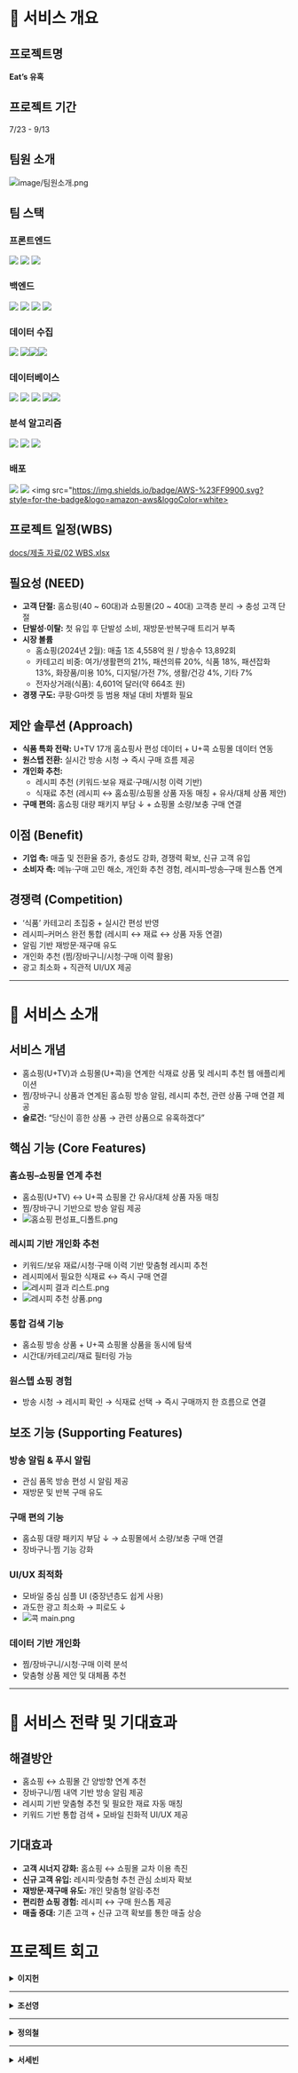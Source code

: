 # 📌 서비스 개요
## 프로젝트명
**Eat’s 유혹**

## 프로젝트 기간
7/23 - 9/13

## 팀원 소개
![image/팀원소개.png](image/팀원소개.png)

## 팀 스택
### 프론트엔드
<img src="https://img.shields.io/badge/react-61DAFB?style=for-the-badge&logo=react&logoColor=white"> <img src="https://img.shields.io/badge/html5-E34F26?style=for-the-badge&logo=html5&logoColor=white"> <img src="https://img.shields.io/badge/css-663399?style=for-the-badge&logo=css&logoColor=white">

### 백엔드
<img src="https://img.shields.io/badge/python-3776AB?style=for-the-badge&logo=python&logoColor=white"> <img src="https://img.shields.io/badge/fastapi-009688?style=for-the-badge&logo=fastapi&logoColor=white"> <img src="https://img.shields.io/badge/redis-DC382D?style=for-the-badge&logo=redis&logoColor=white"> <img src="https://img.shields.io/badge/sqlalchemy-D71F00?style=for-the-badge&logo=redis&logoColor=white"> 

### 데이터 수집
<img src="https://img.shields.io/badge/Apache%20Airflow-017CEE?style=flat-square&logo=Apache%20Airflow&logoColor=white"> <img src="https://img.shields.io/badge/Requests-bada55?style=flat&logo=Python&logoColor=white"/><img src="https://img.shields.io/badge/BeautifulSoup4-d97453?style=flat&logo=Python&logoColor=white"/><img src="https://img.shields.io/badge/Playwright-afbb00?style=flat&logo=Python&logoColor=white"/> 

### 데이터베이스
<img src="https://img.shields.io/badge/mariadb-003545?style=for-the-badge&logo=mariadb&logoColor=white"> <img src="https://img.shields.io/badge/postgresql-316192?style=for-the-badge&logo=postgresql&logoColor=white"> <img src="https://img.shields.io/badge/pgvector-336791?style=for-the-badge&logo=postgresql&logoColor=white"> <img src="https://img.shields.io/badge/Pymysql-fc7773?style=flat&logo=Python&logoColor=white"/><img src="https://img.shields.io/badge/Psycopg-ef9c89?style=flat&logo=Python&logoColor=white"/>

### 분석 알고리즘
<img src="https://img.shields.io/badge/sbert-336791?style=for-the-badge&logo=sbert&logoColor=white"> <img src="https://img.shields.io/badge/SentenceTransformer-92dc8d?style=flat&logo=Python&logoColor=white"/> <img src="https://img.shields.io/badge/LinearSVM-6de885?style=flat&logo=Python&logoColor=white"/>

### 배포
<img src="https://img.shields.io/badge/nginx-009639?style=for-the-badge&logo=nginx&logoColor=white"> <img src="https://img.shields.io/badge/docker-2496ED?style=for-the-badge&logo=docker&logoColor=white"> <img src="https://img.shields.io/badge/AWS-%23FF9900.svg?style=for-the-badge&logo=amazon-aws&logoColor=white>


## 프로젝트 일정(WBS)
[docs/제출 자료/02 WBS.xlsx](<docs/제출 자료/02 WBS.xlsx>)

## 필요성 (NEED)
- **고객 단절:** 홈쇼핑(40 ~ 60대)과 쇼핑몰(20 ~ 40대) 고객층 분리 → 충성 고객 단절  
- **단발성·이탈:** 첫 유입 후 단발성 소비, 재방문·반복구매 트리거 부족  
- **시장 볼륨**  
  - 홈쇼핑(2024년 2월): 매출 1조 4,558억 원 / 방송수 13,892회  
  - 카테고리 비중: 여가/생활편의 21%, 패션의류 20%, 식품 18%, 패션잡화 13%, 화장품/미용 10%, 디지털/가전 7%, 생활/건강 4%, 기타 7%  
  - 전자상거래(식품): 4,601억 달러(약 664조 원)  
- **경쟁 구도:** 쿠팡·G마켓 등 범용 채널 대비 차별화 필요  

## 제안 솔루션 (Approach)
- **식품 특화 전략:** U+TV 17개 홈쇼핑사 편성 데이터 + U+콕 쇼핑몰 데이터 연동  
- **원스텝 전환:** 실시간 방송 시청 → 즉시 구매 흐름 제공  
- **개인화 추천:**  
  - 레시피 추천 (키워드·보유 재료·구매/시청 이력 기반)  
  - 식재료 추천 (레시피 ↔ 홈쇼핑/쇼핑몰 상품 자동 매칭 + 유사/대체 상품 제안)  
- **구매 편의:** 홈쇼핑 대량 패키지 부담 ↓ + 쇼핑몰 소량/보충 구매 연결  

## 이점 (Benefit)
- **기업 측:** 매출 및 전환율 증가, 충성도 강화, 경쟁력 확보, 신규 고객 유입  
- **소비자 측:** 메뉴·구매 고민 해소, 개인화 추천 경험, 레시피–방송–구매 원스톱 연계  

## 경쟁력 (Competition)
- ‘식품’ 카테고리 초집중 + 실시간 편성 반영  
- 레시피–커머스 완전 통합 (레시피 ↔ 재료 ↔ 상품 자동 연결)  
- 알림 기반 재방문·재구매 유도  
- 개인화 추천 (찜/장바구니/시청·구매 이력 활용)  
- 광고 최소화 + 직관적 UI/UX 제공  

---

# 📌 서비스 소개

## 서비스 개념
- 홈쇼핑(U+TV)과 쇼핑몰(U+콕)을 연계한 식재료 상품 및 레시피 추천 웹 애플리케이션  
- 찜/장바구니 상품과 연계된 홈쇼핑 방송 알림, 레시피 추천, 관련 상품 구매 연결 제공  
- **슬로건:** “당신이 흥한 상품 → 관련 상품으로 유혹하겠다”  

## 핵심 기능 (Core Features)
### 홈쇼핑–쇼핑몰 연계 추천
- 홈쇼핑(U+TV) ↔ U+콕 쇼핑몰 간 유사/대체 상품 자동 매칭  
- 찜/장바구니 기반으로 방송 알림 제공
- ![홈쇼핑 편성표_디폴트.png](image/편성표_디폴트.png)

### 레시피 기반 개인화 추천
- 키워드/보유 재료/시청·구매 이력 기반 맞춤형 레시피 추천  
- 레시피에서 필요한 식재료 ↔ 즉시 구매 연결 
- ![레시피 결과 리스트.png](<image/레시피 결과 리스트.png>)
- ![레시피 추천 상품.png](<image/레시피 추천 상품.png>)

### 통합 검색 기능
- 홈쇼핑 방송 상품 + U+콕 쇼핑몰 상품을 동시에 탐색  
- 시간대/카테고리/재료 필터링 가능  

### 원스텝 쇼핑 경험
- 방송 시청 → 레시피 확인 → 식재료 선택 → 즉시 구매까지 한 흐름으로 연결  

## 보조 기능 (Supporting Features)
### 방송 알림 & 푸시 알림
- 관심 품목 방송 편성 시 알림 제공  
- 재방문 및 반복 구매 유도  

### 구매 편의 기능
- 홈쇼핑 대량 패키지 부담 ↓ → 쇼핑몰에서 소량/보충 구매 연결  
- 장바구니·찜 기능 강화  

### UI/UX 최적화
- 모바일 중심 심플 UI (중장년층도 쉽게 사용)  
- 과도한 광고 최소화 → 피로도 ↓  
- ![콕 main.png](image/main.png)

### 데이터 기반 개인화
- 찜/장바구니/시청·구매 이력 분석  
- 맞춤형 상품 제안 및 대체품 추천  

---

# 📌 서비스 전략 및 기대효과

## 해결방안
- 홈쇼핑 ↔ 쇼핑몰 간 양방향 연계 추천  
- 장바구니/찜 내역 기반 방송 알림 제공  
- 레시피 기반 맞춤형 추천 및 필요한 재료 자동 매칭  
- 키워드 기반 통합 검색 + 모바일 친화적 UI/UX 제공  

## 기대효과
- **고객 시너지 강화:** 홈쇼핑 ↔ 쇼핑몰 교차 이용 촉진  
- **신규 고객 유입:** 레시피·맞춤형 추천 관심 소비자 확보  
- **재방문·재구매 유도:** 개인 맞춤형 알림·추천  
- **편리한 쇼핑 경험:** 레시피 ↔ 구매 원스톱 제공  
- **매출 증대:** 기존 고객 + 신규 고객 확보를 통한 매출 상승  

# 프로젝트 회고

<details>
  <summary><strong>이지헌</strong></summary>

### ✅ 잘한 점
- **추천/분류 모델 및 다양한 추천/추출 로직 개발**  
  서비스 내 전반적 부분에 걸쳐 사용되고 있는 추천, 분류 모델과 추출 로직 등 다양한 기능 개발을 성공적으로 완료하였다.  
  여러 후보 모델 및 알고리즘을 선정하여 가장 성능이 좋다고 판단되는 모델 및 알고리즘을 필요한 부분에서 적절히 사용하였다.  
  레시피 추천 기능에서도 레시피명 기반 추천, 식재료명 기반 추천, 재고 소진 레시피 추천 각각의 기능 별로 상이한 로직을 고려하고 구현하였다.  
  또한 상품명에서 식재료로 판별되는 주요 키워드를 추출하기 위해 다양한 방법을 시도하였으며, 상품명의 주요 구성을 파악하여 가중치를 부여함으로써 한계를 극복하였다.

- **도메인 지식 활용**  
  기존 보유하고 있던 *식품*에 대한 도메인 지식을 적극 활용하여 본 서비스를 기획하였다.  
  *식품* 카테고리에서 어떠한 데이터를 가지고 어떠한 기능을 구현하면 좋을지 구체적으로 구상하였다.  
  레시피 추천 기능의 결과값 확인, 식품/비식품 및 식재료/완제품 분류, 핵심 키워드 추출 등에서도 도메인 지식을 적극적으로 활용하였다.

### ❌ 부족한 점
- **키워드 입력 시 오타 대응 미흡**  
  레시피명, 재료명 입력 시 오타가 발생하였을 때의 대처를 개선하면 좋을 것 같다.  
  현재는 레시피명 입력 시 오타가 발생한 경우 유사도 기반으로 추천을 해주고 있으나, 사용자가 원하는 결과가 나오지 않을 확률이 있다.  
  추후 사용자가 입력 중인 키워드 자동완성 기능을 추가하여 오타 입력률을 감소시키는 방향으로 개선하면 좋을 것 같다.

### 💡 느낀 점
- **기획부터 구현까지 일련의 경험을 통한 성장**  
  사업 기획만 해오던 실무 경험에서 실제 개발 구현까지 해볼 수 있는 뜻 깊은 경험이었다.  
  기존에는 데이터 분석이나 모델링, 개발에 대한 지식이 없어 사업 기획 및 실무진과의 소통에서 어려움을 느끼곤 했었는데,  
  본 교육 및 서비스 개발을 통해 이 부분을 보완할 수 있게 되었으며, 본업으로 돌아가면 얻은 지식과 경험을 적극 활용할 예정이다.  
  비전공자로서 많은 걱정을 안고 시작했지만, 팀원들과 함께 협업하며 완성도 있는 결과물을 만들 수 있었다.

</details>

---

<details>
  <summary><strong>조선영</strong></summary>

### ✅ 잘한 점
- **End-to-End 프로젝트 경험**  
   프로젝트의 기획 단계부터 UI/UX 설계, 요구사항 정의, WBS 작성, 프론트엔드 구현까지 전 과정을 직접 수행했습니다. 아이디어 단계에서 무형의 요구사항을 실제 동작하는 웹 서비스로 구현해낸 경험은 큰 성취였습니다.

- **요구사항 정의 → 화면 설계 → 구현의 선순환**  
   기획 단계에서 작성한 요구사항 정의서를 토대로 와이어프레임을 설계하고, 이를 곧바로 프론트엔드 코드로 옮겼습니다. 덕분에 설계와 구현이 빠르게 검증되며 프로젝트 속도를 높일 수 있었습니다.

- **사용자 중심 UI/UX 설계**  
   홈쇼핑 → 레시피 추천 → 쇼핑몰 구매까지의 핵심 플로우를 사용자 관점에서 직관적으로 이어지도록 설계했습니다. 실제 사용자가 앱 설치 없이 모바일 웹에서 바로 접근 가능하도록 설계한 점도 강점이었습니다.

- **프로젝트 관리 기초 수행**  
   WBS를 작성해 업무를 세분화하고 일정 관리에 활용했습니다. 기획부터 개발까지 한 사람이 담당하다 보니 리소스 관리가 중요했는데, WBS가 큰 도움이 되었습니다.

### ❌ 부족한 점
- **디자인 시스템 부재**  
   공통 컴포넌트/스타일 가이드 없이 화면을 설계하다 보니 일관성이 부족했습니다. 차후에는 디자인 시스템을 도입해야 합니다.

- **요구사항 변경 대응 미흡**  
   프로젝트 중간에 요구사항이 바뀌었을 때, 정의서와 화면 설계서를 즉각 업데이트하지 못해 실제 구현과 문서가 불일치한 경우가 있었습니다.

- **WBS 관리의 유연성 부족**  
   예기치 못한 성능 이슈가 발생했을 때 WBS만으로 대응하기 어려웠습니다. 단순 계획 관리에서 더 나아가 애자일 방식의 보완이 필요했습니다.

- **사용자 테스트 부족**  
   실제 사용자 피드백을 충분히 반영하지 못한 채 진행된 부분이 있어, UX 완성도가 아쉽습니다.

### 💡 느낀 점
- **End-to-End 경험의 가치**  
   처음부터 끝까지 직접 해보니, 기획–설계–구현이 따로 떨어진 게 아니라 유기적으로 연결된 과정임을 체감했습니다. 하나라도 허술하면 전체 완성도가 떨어진다는 것을 배웠습니다.

- **사용자 경험과 성능은 연결된다**  
   단순히 화면을 예쁘게 만드는 게 아니라, 빠른 로딩과 직관적인 흐름이 곧 UX라는 점을 배웠습니다.

- **문서화와 지속적 관리의 중요성**  
   요구사항 정의서, 화면 설계서는 한 번 작성하고 끝내는 게 아니라 프로젝트가 변화함에 따라 계속 업데이트해야 한다는 점을 깨달았습니다.

- **무에서 유를 만든 경험**  
   아이디어 단계에서 출발해 실제 동작하는 프로토타입 → 완성된 서비스까지 구현한 경험은 자신감을 주었고, 앞으로도 새로운 서비스를 제로부터 만들 수 있다는 확신을 얻게 되었습니다.

</details>

---

<details>
  <summary><strong>정의철</strong></summary>

### ✅ 잘한 점
- **API 연결 및 통신 안정화**  
   - Axios를 활용한 체계적인 API 호출 관리.
   - JWT 토큰 자동 갱신, 401 에러 재시도 로직 구현.
   - 사용자 경험을 저해하지 않는 안정적 서비스 환경 구축.

- **결제 시스템 구현**  
   - 롱폴링 + 웹훅 기반 결제 확인 프로세스 연결.
   - 주문 상태 실시간 반영 및 시각적 피드백 제공.
   - UX 측면에서 결제 신뢰성을 높임.

- **콕 쇼핑몰 관련 페이지**  
   - 상품 조회, 장바구니, 주문 내역 등 CRUD 흐름 구현.
   - 마이페이지와 연동하여 구매 기록 및 찜한 상품 확인 가능.

- **레시피 추천 페이지**  
   - 장바구니·홈쇼핑 기반 상품 추천 기능 구현.
   - 쇼핑과 요리를 연결하는 앱의 차별화 포인트 강화.

### ❌ 부족한 점
- **에러 처리의 세밀함 부족**  
   - API 오류 메시지가 단순해 원인 파악이 어려움.
   - 운영 단계에서의 예외 대응 로직 부족.

- **결제 UX 최적화 미흡**  
   - 네트워크 끊김, 중복 결제, 강제 종료 상황 대비 부족.
   - 실사용 환경을 고려한 예외 케이스 대응 미흡.

- **레시피 추천 알고리즘 단순성**  
   - 룰 기반 추천에 그쳐 개인화 수준이 낮음.
   - 머신러닝 기반 고도화 미비.

- **UI/UX 완성도**  
   - 특정 해상도에서 레이아웃 깨짐 발생.
   - 상품 그리드 스크롤 및 카드 가독성 부족.

### 💡 느낀 점
- **프론트엔드와 백엔드의 경계 체감**  
   - 인증, 결제, 웹훅 처리에서 백엔드와 긴밀한 협업 필요성을 느낌.
   - 프론트엔드가 단순 UI 제작이 아닌 서비스 핵심 로직을 잇는 역할임을 실감.

- **사용자 경험의 중요성**  
   - 기능 구현과 실제 사용자의 만족도 간의 차이를 체감.
   - UX 완성도가 기능 완성도만큼 중요함을 깨달음.

- **협업 속도와 완성도의 균형**  
   - 빠른 구현과 일정 준수에 집중하다 보니 완성도 부족.
   - 이후 리팩토링과 우선순위 관리의 중요성을 학습.

- **개발자로서 성장 포인트 발견**  
   - 핵심 기능을 직접 구현하며 자신감 상승.
   - 동시에 예외 처리, UX 고도화 등 학습해야 할 방향성을 명확히 인지.

</details>

---

<details>
  <summary><strong>서세빈</strong></summary>

### ✅ 잘한 점
- **백엔드 개발자 간의 효율적인 협업**  
   MSA 구조로 구성된 각 서비스 간 데이터 흐름과 인터페이스 설계 과정에서 초기에 공통 개발 규칙을 수립하고, 문서화 도구를 적극 활용하여 원활한 협업이 이루어졌습니다.
   중복 개발이나 충돌 없이 서비스 연동을 구현할 수 있었고, 빠른 피드백을 기반으로 전체 시스템이 유기적으로 연결되도록 조율했습니다.

- **API 명세 공유 및 연동 커뮤니케이션**  
   서비스 간 연동에 필요한 API 명세와 데이터 포맷을 빠르게 공유하고 피드백하는 과정이 잘 이뤄져, 연동 로직 구현 시 큰 장애 없이 진행됐습니다.

- **실질적인 성능 최적화 전략 적용**  
   실시간 처리 환경에 대비해 인덱스 최적화, Redis 캐싱, PostgreSQL pgvector 벡터 검색, FastAPI의 비동기 처리 등 다양한 성능 최적화 전략을 적용하며 기술적으로 성숙한 결과물을 만들었습니다.

### ❌ 개선할 점
- **프론트엔드 협업 시 명세서 설계 미흡**  
   기 API 명세 단계에서 요청 인자, 응답 구조, 예외 상황 등을 충분히 고려하지 못해, 개발 중 반복적인 수정이 발생하고 커뮤니케이션 비용이 증가했습니다.

- **다양한 사용자 시나리오와 예외 처리 고려 부족**  
   사용자 요구사항 분석이 다소 부족해, 실제 사용 흐름에 따라 발생할 수 있는 예외 케이스나 확장성 측면에서 명세서 커버리지가 아쉬웠습니다.

### 💡 느낀 점
- **API 명세의 커뮤니케이션 역할**  
   API 문서는 단순한 기술 문서가 아니라, 팀 전체의 개발 방향성과 생산성에 직결되는 중요한 협업 도구임을 실감했습니다.
   특히 사용자 중심에서 실제 어떤 데이터가 필요한지 고민하는 관점이 필수적이라는 것을 배웠습니다.

- **백엔드 협업에서의 소통의 중요성**  
   인터페이스 설계와 연동 API 정의 등에서 팀 간의 긴밀한 커뮤니케이션이 프로젝트 완성도에 직접적인 영향을 준다는 것을 경험했습니다.

- **성능 최적화와 사용자 경험 개선**  
   단순한 기능 구현을 넘어서, 응답 속도와 처리량을 개선함으로써 실제 사용자 경험에 긍정적인 영향을 줄 수 있다는 점을 체감했습니다.
   특히 실시간 추천 시스템에서 성능 최적화를 적용한 경험은 기술적 자신감을 키워준 계기가 되었습니다.

</details>
